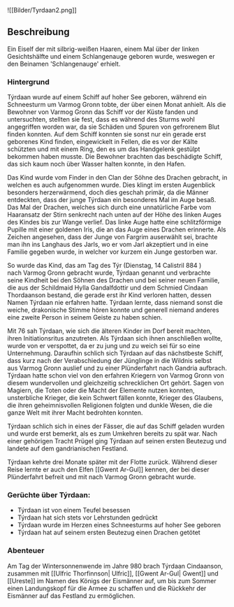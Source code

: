 ![[Bilder/Tyrdaan2.png]]


## Beschreibung 
Ein Eiself der mit silbrig-weißen Haaren, einem Mal über der linken Gesichtshälfte und einem Schlangenauge geboren wurde, weswegen er den Beinamen 'Schlangenauge' erhielt.

### Hintergrund
Týrdaan wurde auf einem Schiff auf hoher See geboren, während ein Schneesturm um Varmog Gronn tobte, der über einen Monat anhielt. Als die Bewohner von Varmog Gronn das Schiff vor der Küste fanden und untersuchten, stellten sie fest, dass es während des Sturms wohl angegriffen worden war, da sie Schäden und Spuren von gefrorenem Blut finden konnten. Auf dem Schiff konnten sie sonst nur ein gerade erst geborenes Kind finden, eingewickelt in Fellen, die es vor der Kälte schützten und mit einem Ring, den es um das Handgelenk gestülpt bekommen haben musste. Die Bewohner brachten das beschädigte Schiff, das sich kaum noch über Wasser halten konnte, in den Hafen.

Das Kind wurde vom Finder in den Clan der Söhne des Drachen gebracht, in welchen es auch aufgenommen wurde. Dies klingt im ersten Augenblick besonders herzerwärmend, doch dies geschah primär, da die Männer entdeckten, dass der junge Týrdaan ein besonderes Mal im Auge besaß. Das Mal der Drachen, welches sich durch eine unnatürliche Farbe vom Haaransatz der Stirn senkrecht nach unten auf der Höhe des linken Auges des Kindes bis zur Wange verlief. Das linke Auge hatte eine schlitzförmige Pupille mit einer goldenen Iris, die an das Auge eines Drachen erinnerte. Als Zeichen angesehen, dass der Junge von Fargrim auserwählt sei, brachte man ihn ins Langhaus des Jarls, wo er vom Jarl akzeptiert und in eine Familie gegeben wurde, in welcher vor kurzem ein Junge gestorben war.

So wurde das Kind, das am Tag des Týr (Dienstag, 14 Calistril 884 ) nach Varmog Gronn gebracht wurde, Týrdaan genannt und verbrachte seine Kindheit bei den Söhnen des Drachen und bei seiner neuen Familie, die aus der Schildmaid Hylla Gandalfdottir und dem Schmied Cindaan Thordaanson bestand, die gerade erst ihr Kind verloren hatten, dessen Namen Týrdaan nie erfahren hatte. Týrdaan lernte, dass niemand sonst die weiche, drakonische Stimme hören konnte und generell niemand anderes eine zweite Person in seinem Geiste zu haben schien.

Mit 76 sah Týrdaan, wie sich die älteren Kinder im Dorf bereit machten, ihren Initiationsritus anzutreten. Als Týrdaan sich ihnen anschließen wollte, wurde von er verspottet, da er zu jung und zu weich sei für so eine Unternehmung. Daraufhin schlich sich Týrdaan auf das nächstbeste Schiff, dass kurz nach der Verabschiedung der Jünglinge in die Wildnis selbst aus Varmog Gronn auslief und zu einer Plünderfahrt nach Gandria aufbrach. Týrdaan hatte schon viel von den erfahren Kriegern von Varmog Gronn von diesem wundervollen und gleichzeitig schrecklichen Ort gehört. Sagen von Magiern, die Toten oder die Macht der Elemente nutzen konnten, unsterbliche Krieger, die kein Schwert fällen konnte, Krieger des Glaubens, die ihren geheimnisvollen Religionen folgten und dunkle Wesen, die die ganze Welt mit ihrer Macht bedrohten konnten.

Týrdaan schlich sich in eines der Fässer, die auf das Schiff geladen wurden und wurde erst bemerkt, als es zum Umkehren bereits zu spät war. Nach einer gehörigen Tracht Prügel ging Týrdaan auf seinen ersten Beutezug und landete auf dem gandrianischen Festland.

Týrdaan kehrte drei Monate später mit der Flotte zurück. Während dieser Reise lernte er auch den Elfen [[Gwent Ar-Gul]] kennen, der bei dieser Plünderfahrt befreit und mit nach Varmog Gronn gebracht wurde.

### Gerüchte über Týrdaan:
- Týrdaan ist von einem Teufel besessen
- Týrdaan hat sich stets vor Lehrstunden gedrückt
- Týrdaan wurde im Herzen eines Schneesturms auf hoher See geboren
- Týrdaan hat auf seinem ersten Beutezug einen Drachen getötet

### Abenteuer
Am Tag der Wintersonnenwende im Jahre 980 brach Týrdaan Cindaanson, zusammen mit [[Ulfric Thorfinnson| Ulfric]], [[Gwent Ar-Gul| Gwent]] und [[Ureste]] im Namen des Königs der Eismänner auf, um bis zum Sommer einen Landungskopf für die Armee zu schaffen und die Rückkehr der Eismänner auf das Festland zu ermöglichen.